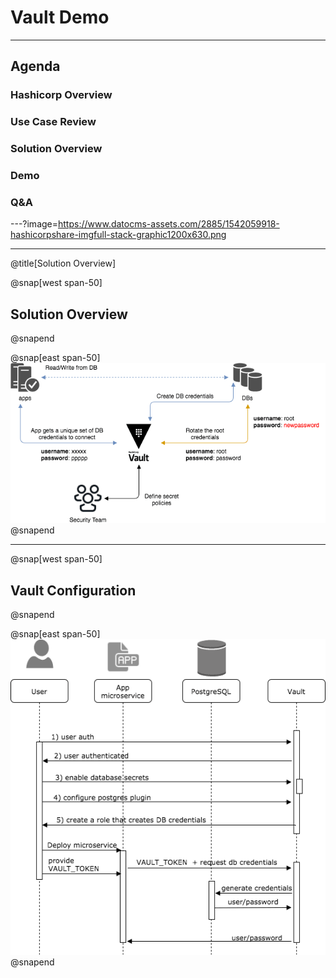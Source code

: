 # Vault Demo

---

## Agenda

### Hashicorp Overview
### Use Case Review
### Solution Overview
### Demo
### Q&A

---?image=https://www.datocms-assets.com/2885/1542059918-hashicorpshare-imgfull-stack-graphic1200x630.png

---
@title[Solution Overview]

@snap[west span-50]
## Solution Overview
@snapend

@snap[east span-50]
![](assets/img/solution-overview.png)
@snapend

---

@snap[west span-50]
## Vault Configuration
@snapend

@snap[east span-50]
![](assets/img/vault-configuration.png)
@snapend
